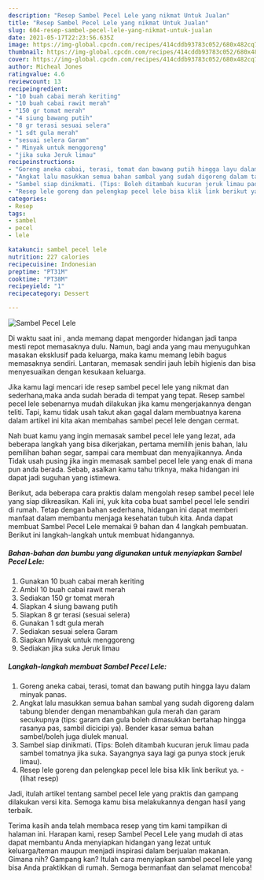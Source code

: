 ```yaml
---
description: "Resep Sambel Pecel Lele yang nikmat Untuk Jualan"
title: "Resep Sambel Pecel Lele yang nikmat Untuk Jualan"
slug: 604-resep-sambel-pecel-lele-yang-nikmat-untuk-jualan
date: 2021-05-17T22:23:56.635Z
image: https://img-global.cpcdn.com/recipes/414cddb93783c052/680x482cq70/sambel-pecel-lele-foto-resep-utama.jpg
thumbnail: https://img-global.cpcdn.com/recipes/414cddb93783c052/680x482cq70/sambel-pecel-lele-foto-resep-utama.jpg
cover: https://img-global.cpcdn.com/recipes/414cddb93783c052/680x482cq70/sambel-pecel-lele-foto-resep-utama.jpg
author: Micheal Jones
ratingvalue: 4.6
reviewcount: 13
recipeingredient:
- "10 buah cabai merah keriting"
- "10 buah cabai rawit merah"
- "150 gr tomat merah"
- "4 siung bawang putih"
- "8 gr terasi sesuai selera"
- "1 sdt gula merah"
- "sesuai selera Garam"
- " Minyak untuk menggoreng"
- "jika suka Jeruk limau"
recipeinstructions:
- "Goreng aneka cabai, terasi, tomat dan bawang putih hingga layu dalam minyak panas."
- "Angkat lalu masukkan semua bahan sambal yang sudah digoreng dalam tabung blender dengan menambahkan gula merah dan garam secukupnya (tips: garam dan gula boleh dimasukkan bertahap hingga rasanya pas, sambil dicicipi ya). Bender kasar semua bahan sambel/boleh juga diulek manual."
- "Sambel siap dinikmati. (Tips: Boleh ditambah kucuran jeruk limau pada sambel tomatnya jika suka. Sayangnya saya lagi ga punya stock jeruk limau)."
- "Resep lele goreng dan pelengkap pecel lele bisa klik link berikut ya.           (lihat resep)"
categories:
- Resep
tags:
- sambel
- pecel
- lele

katakunci: sambel pecel lele 
nutrition: 227 calories
recipecuisine: Indonesian
preptime: "PT31M"
cooktime: "PT38M"
recipeyield: "1"
recipecategory: Dessert

---
```



![Sambel Pecel Lele](https://img-global.cpcdn.com/recipes/414cddb93783c052/680x482cq70/sambel-pecel-lele-foto-resep-utama.jpg)

Di waktu  saat ini , anda memang dapat mengorder hidangan jadi tanpa mesti repot memasaknya dulu. Namun, bagi anda yang mau menyuguhkan masakan eksklusif pada keluarga, maka kamu memang lebih bagus memasaknya sendiri. Lantaran, memasak sendiri jauh lebih higienis dan bisa menyesuaikan dengan kesukaan keluarga.

Jika kamu lagi mencari ide resep sambel pecel lele yang nikmat dan sederhana,maka anda sudah berada di tempat yang tepat. Resep sambel pecel lele  sebenarnya mudah dilakukan jika kamu mengerjakannya dengan teliti. Tapi, kamu tidak usah takut akan gagal dalam membuatnya 
karena dalam artikel ini kita akan membahas sambel pecel lele dengan cermat.  



Nah buat kamu yang ingin memasak sambel pecel lele yang lezat, ada beberapa langkah yang bisa dikerjakan, pertama memilih jenis bahan, lalu pemilihan bahan segar, sampai cara membuat dan menyajikannya. Anda Tidak usah pusing jika ingin memasak sambel pecel lele yang enak di mana pun anda berada. Sebab, asalkan kamu  tahu triknya, maka hidangan ini dapat jadi suguhan yang istimewa.

Berikut, ada beberapa cara praktis  dalam mengolah resep sambel pecel lele yang siap dikreasikan. Kali ini, yuk kita coba buat sambel pecel lele sendiri di rumah. Tetap dengan bahan sederhana, hidangan ini dapat memberi manfaat dalam membantu menjaga kesehatan tubuh kita. Anda dapat membuat Sambel Pecel Lele memakai 9 bahan dan 4 langkah pembuatan. Berikut ini langkah-langkah untuk membuat hidangannya.

<!--inarticleads1-->

##### Bahan-bahan dan bumbu yang digunakan untuk menyiapkan Sambel Pecel Lele:

1. Gunakan 10 buah cabai merah keriting
1. Ambil 10 buah cabai rawit merah
1. Sediakan 150 gr tomat merah
1. Siapkan 4 siung bawang putih
1. Siapkan 8 gr terasi (sesuai selera)
1. Gunakan 1 sdt gula merah
1. Sediakan sesuai selera Garam
1. Siapkan  Minyak untuk menggoreng
1. Sediakan jika suka Jeruk limau




<!--inarticleads2-->

##### Langkah-langkah membuat Sambel Pecel Lele:

1. Goreng aneka cabai, terasi, tomat dan bawang putih hingga layu dalam minyak panas.
1. Angkat lalu masukkan semua bahan sambal yang sudah digoreng dalam tabung blender dengan menambahkan gula merah dan garam secukupnya (tips: garam dan gula boleh dimasukkan bertahap hingga rasanya pas, sambil dicicipi ya). Bender kasar semua bahan sambel/boleh juga diulek manual.
1. Sambel siap dinikmati. (Tips: Boleh ditambah kucuran jeruk limau pada sambel tomatnya jika suka. Sayangnya saya lagi ga punya stock jeruk limau).
1. Resep lele goreng dan pelengkap pecel lele bisa klik link berikut ya. -           (lihat resep)




Jadi, itulah artikel tentang  sambel pecel lele  yang praktis dan gampang dilakukan versi kita. Semoga kamu bisa melakukannya dengan hasil yang terbaik. 

Terima kasih anda telah membaca resep yang tim kami tampilkan di halaman ini. Harapan kami, resep  Sambel Pecel Lele yang mudah di atas dapat membantu Anda menyiapkan hidangan yang lezat untuk keluarga/teman maupun menjadi inspirasi dalam berjualan makanan. Gimana nih? Gampang kan? Itulah cara menyiapkan sambel pecel lele yang bisa Anda praktikkan di rumah. Semoga bermanfaat dan selamat mencoba!

